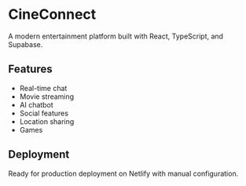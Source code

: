 # CineConnect

A modern entertainment platform built with React, TypeScript, and Supabase.

## Features
- Real-time chat
- Movie streaming
- AI chatbot
- Social features
- Location sharing
- Games

## Deployment
Ready for production deployment on Netlify with manual configuration.
